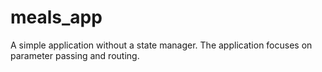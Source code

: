 # meals_app

A simple application without a state manager. The application focuses on parameter passing and routing.

